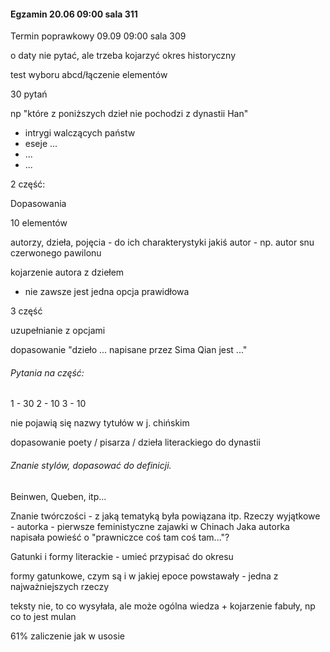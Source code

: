 

#### Egzamin 20.06 09:00 sala 311
Termin poprawkowy 09.09 09:00 sala 309

o daty nie  pytać, ale trzeba kojarzyć okres historyczny

test wyboru abcd/łączenie elementów


30 pytań

np
"które z poniższych dzieł nie pochodzi z dynastii Han"
- intrygi walczących państw
- eseje ...
- ...
- ...

2 część:

Dopasowania

10 elementów

autorzy, dzieła, pojęcia - do ich charakterystyki
jakiś autor - np. autor snu czerwonego pawilonu

kojarzenie autora z dziełem


+ nie zawsze jest jedna opcja prawidłowa


3 część

uzupełnianie z opcjami

dopasowanie
"dzieło ... napisane przez Sima Qian jest ..."

###### Pytania na część:
1 - 30
2 - 10
3 - 10



nie pojawią się nazwy tytułów w j. chińskim


dopasowanie poety / pisarza / dzieła literackiego do dynastii

###### Znanie stylów, dopasować do definicji.
Beinwen, Queben, itp...

Znanie twórczości - z jaką tematyką była powiązana itp.
Rzeczy wyjątkowe - autorka - pierwsze feministyczne zajawki w Chinach
Jaka autorka napisała powieść o "prawniczce coś tam coś tam..."?


Gatunki i formy literackie - umieć przypisać do okresu

formy gatunkowe, czym są i w jakiej epoce powstawały - jedna z najważniejszych rzeczy


teksty nie, to co wysyłała, ale może ogólna wiedza + kojarzenie fabuły, np co to jest mulan

61% zaliczenie jak w usosie








